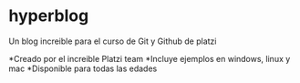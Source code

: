 # hyperblog
Un blog increible para el curso de Git y Github de platzi

*Creado por el increible Platzi team
*Incluye ejemplos en windows, linux y mac
*Disponible para todas las edades